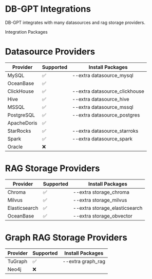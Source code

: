 # DB-GPT Integrations

DB-GPT integrates with many datasources and rag storage providers.

Integration Packages



# Datasource Providers

| Provider    | Supported | Install Packages     |
|-------------|-----------|----------------------|
| MySQL       | ✅        | --extra datasource_mysql |
| OceanBase   | ✅        |  |
| ClickHouse  | ✅        | --extra datasource_clickhouse |
| Hive        | ✅        | --extra datasource_hive |
| MSSQL       | ✅        | --extra datasource_mssql |
| PostgreSQL  | ✅        | --extra datasource_postgres |
| ApacheDoris | ✅        |                      |
| StarRocks   | ✅        | --extra datasource_starroks |
| Spark       | ✅        | --extra datasource_spark |
| Oracle      | ❌        |                      |


# RAG Storage Providers

| Provider    | Supported | Install Packages               |
|-------------|-----------|--------------------------------|
| Chroma      | ✅         | --extra storage_chroma         |       
| Milvus      | ✅         | --extra storage_milvus         |       
| Elasticsearch | ✅         | --extra storage_elasticsearch   |        
| OceanBase   | ✅         | --extra storage_obvector      |


# Graph RAG Storage Providers

| Provider | Supported | Install Packages |
|----------|-----------|------------------|
| TuGraph  | ✅         | --extra graph_rag|
| Neo4j    | ❌         |                  |
